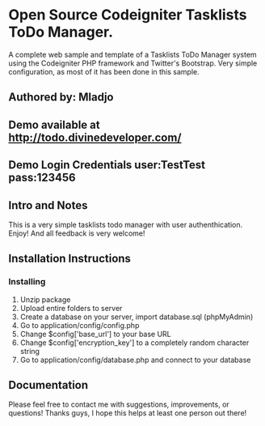 # Open Source Codeigniter Tasklists ToDo Manager.

A complete web sample and template of a Tasklists ToDo Manager system using the Codeigniter PHP framework and Twitter's Bootstrap. Very simple configuration, as most of it has been done in this sample.


## Authored by: Mladjo

## Demo available at http://todo.divinedeveloper.com/

## Demo Login Credentials user:TestTest pass:123456

## Intro and Notes

This is a very simple tasklists todo manager with user authenthication. Enjoy! And all feedback is very welcome!


## Installation Instructions

###	Installing

1.	Unzip package
2.	Upload entire folders to server
3.	Create a database on your server, import database.sql (phpMyAdmin)
4.	Go to application/config/config.php
5.	Change $config['base_url'] to your base URL
6.	Change $config['encryption_key'] to a completely random character string
7.	Go to application/config/database.php and connect to your database

##	Documentation


Please feel free to contact me with suggestions, improvements, or questions! Thanks guys, I hope this helps at least one person out there!